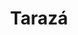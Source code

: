---
title: Tarazá
departamento: Antioquia
description: >-
  Es un municipio de Colombia, localizado en la subregión del Bajo Cauca del
  departamento de Antioquia. El municipio lo conforman 5 corregimientos, La
  Caucana, Puerto Antioquia, El Doce, Barro Blanco y El Guáimaro, y posee 54
  veredas
grafica_ubicacion_geografica: /charts/municipios/taraza/ubicacion_geografica.html
grafica_comunidades_focalizadas: /charts/municipios/taraza/comunidades_focalizadas.html
grafica_poblacion_genero: /charts/municipios/taraza/poblacion_genero.html
grafica_area_geografica_genero: /charts/municipios/taraza/area_geografica_genero.html
grafica_pertenencia_etnica: /charts/municipios/taraza/pertenencia_etnica.html
grafica_conflicto_identidad: /charts/municipios/taraza/conflicto_identidad.html
grafica_violencia_sexual: /charts/municipios/taraza/violencia_sexual.html
grafica_violencia_fisica: /charts/municipios/taraza/violencia_fisica.html
grafica_violencia_psicologica: /charts/municipios/taraza/violencia_psicologica.html
grafica_negligencia_abandono: /charts/municipios/taraza/negligencia_abandono.html
ficha: /fichas/taraza/ficha.pdf
centros_poblados_corregimientos:
  - ''
distribucion_poblacional_hombres: null
distribucion_poblacional_mujeres: null
poblacion_discapacidad: 529
comunidades_etnicas_zona:
  - ''
asentamientos_indigenas: null
resguardos_indigenas: 1
consejos_comunitarios: null
total_poblacion_victima: 9663
num_sujetos_reparacion_colectiva: 1
num_planes_retorno_reubicacion_colectiva: 0
territorio_entidades_snariv_sivjrnr: []
priorizacion_convivencia_social_salud_mental: >-
  Aumento en el consumo de sustancias psicoactivas en niños de 10 años en
  adelante, aumento de casos de violencia intrafamiliar y de intentos de
  suicidio.
region: Bajo Cauca y Nordeste Antioqueño
priorizacion_sexualidad_derechos_sexuales_reproductivos: |-
  Embarazo en adolescentes 
  promoción de planificación familiar
  Prevención de Enfermedades de Transmisión Sexual
priorizacion_gestion_diferencial_poblaciones_vulnerables: >-
  Aumento de tasa de morbilidad por causas externas relacionadas al conflicto
  armado que afectan en mayor proporción a los hombres.
priorizacion_fortalecimiento_autoridad_sanitaria: >-
  La administración municipal en cabeza de las secretarías de interior y de
  salud, deben

  promover los estilos de vida saludable con ejercicios, alimentación y calidad
  del sueño, y velar por la seguridad de los taraceños para ir erradicando poco
  a poco la violencia y ser constructores de paz
eventos_salud_publica_predominantes:
  - >-
    Condiciones Transmisibles y nutricionales (enfermedades infecciosas y
    parasitarias) Condiciones maternas y perinatales
  - ' enfermedades no transmisibles (enfermedades cardiovasculares'
  - ' Lesiones (traumatismos'
  - ' envenenamientos) '
rips_salud_mental_poblacion_general:
  - trastornos mentales y de comportamiento
  - ' trastornos mentales y del comportamiento por consumo de sustancias psicoactivas; y  epilepsia.'
servicios_telemedicina_mpio_depto:
  - No hay habilitados servicios aún
total_pobreza_multidimensional: ''
pobreza_multidimensional_urbano: ''
pobreza_multidimensional_centro_poblado_rural_disperso: ''
ppales_actividades_economicas:
  - ''
observaciones_ppales_actividades_economicas: ''
ppal_vocacion_mpio:
  - ''
observaciones_ppal_vocacion_mpio: null
trabajo_informal: ''
ppal_uso_suelo:
  - ''
observaciones_ppal_uso_suelo: null
espacios_socio_comunitarios:
  - ''
medios_comunicacion:
  - Morena Steréo
  - ' La Bakanisima'
  - ' Emisora Comunitaria de Tarazá'
iniciativas_org_sociedad_civil: ''
programas_usaid:
  - ''
comunidades:
  - label: Corregimiento La Caucana
    slug: corregimiento-la-caucana
    permalink: /comunidad-focalizada/corregimiento-la-caucana
  - label: Las Delicias
    slug: las-delicias
    permalink: /comunidad-focalizada/las-delicias
  - label: ' Piedras'
    slug: piedras
    permalink: /comunidad-focalizada/piedras
download_file: /reportes/taraza.pdf
layout: territorio

---